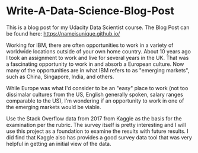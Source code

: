 # Write-A-Data-Science-Blog-Post
This is a blog post for my Udacity Data Scientist course. The Blog Post can be found here: https://nameisunique.github.io/

Working for IBM, there are often opportunities to work in a variety of worldwide locations outside of your own home country. About 10 years ago I took an assignment to work and live for several years in the UK. That was a fascinating opportunity to work in and absorb a European culture. Now many of the opportunities are in what IBM refers to as "emerging markets", such as China, Singapore, India, and others.

While Europe was what I'd consider to be an "easy" place to work (not too dissimalar cultures from the US, English generally spoken, salary ranges comparable to the US), I'm wondering if an opportunity to work in one of the emerging markets would be viable.

Use the Stack Overflow data from 2017 from Kaggle as the basis for the examination per the rubric. The survey itself is pretty interesting and I will use this project as a foundation to examine the results with future results. I did find that Kaggle also has provides a good survey data tool that was very helpful in getting an initial view of the data.

